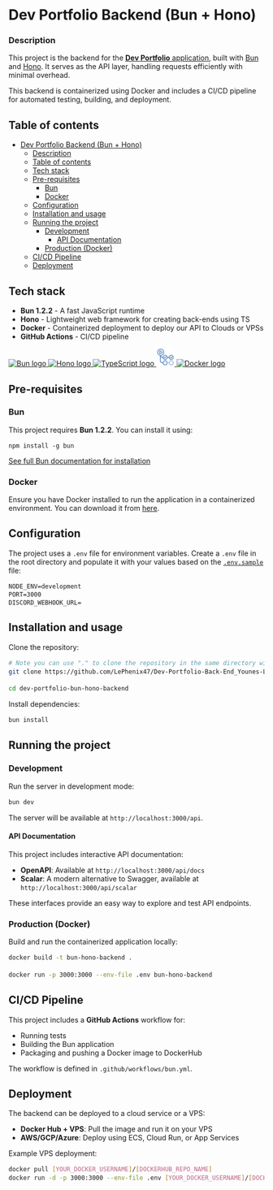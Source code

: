 # Dev Portfolio Backend (Bun + Hono)

### Description

This project is the backend for the [**Dev Portfolio** application](https://github.com/LePhenix47/Dev-Portfolio_Younes-Lahouiti), built with [Bun](https://bun.sh/) and [Hono](https://hono.dev/). It serves as the API layer, handling requests efficiently with minimal overhead.

This backend is containerized using Docker and includes a CI/CD pipeline for automated testing, building, and deployment.

## Table of contents

- [Dev Portfolio Backend (Bun + Hono)](#dev-portfolio-backend-bun--hono)
    - [Description](#description)
  - [Table of contents](#table-of-contents)
  - [Tech stack](#tech-stack)
  - [Pre-requisites](#pre-requisites)
    - [Bun](#bun)
    - [Docker](#docker)
  - [Configuration](#configuration)
  - [Installation and usage](#installation-and-usage)
  - [Running the project](#running-the-project)
    - [Development](#development)
      - [API Documentation](#api-documentation)
    - [Production (Docker)](#production-docker)
  - [CI/CD Pipeline](#cicd-pipeline)
  - [Deployment](#deployment)

## Tech stack

- **Bun 1.2.2** - A fast JavaScript runtime
- **Hono** - Lightweight web framework for creating back-ends using TS
- **Docker** - Containerized deployment to deploy our API to Clouds or VPSs
- **GitHub Actions** - CI/CD pipeline

<a href="https://bun.sh/" target="_blank" rel="noreferrer" title="Bun">
  <img src="https://oauth.net/images/code/bun.png" width="42" height="36" alt="Bun logo" />
</a>
<a href="https://hono.dev/" target="_blank" rel="noreferrer" title="Hono">
  <img src="https://hono.dev/images/logo.png" width="36" height="36" alt="Hono logo" />
</a>
<a href="https://www.typescriptlang.org/" target="_blank" rel="noreferrer" title="TypeScript">
  <img src="https://raw.githubusercontent.com/danielcranney/readme-generator/main/public/icons/skills/typescript-colored.svg" width="36" height="36" alt="TypeScript logo" />
</a>
<a href="https://github.com/features/actions" target="_blank" rel="noreferrer" title="GitHub actions">
  <img src="./static/img/github-actions-logo.png" width="36" height="36" alt="GitHub actions logo" />
</a>
<a href="https://www.docker.com/" target="_blank" rel="noreferrer" title="Docker">
  <img src="https://cdn4.iconfinder.com/data/icons/logos-and-brands/512/97_Docker_logo_logos-1024.png" width="36" height="36" alt="Docker logo" />
</a>

## Pre-requisites

### Bun

This project requires **Bun 1.2.2**. You can install it using:

```npm
npm install -g bun
```

[See full Bun documentation for installation](https://bun.sh/docs/installation)

### Docker

Ensure you have Docker installed to run the application in a containerized environment. You can download it from [here](https://www.docker.com/).

## Configuration

The project uses a `.env` file for environment variables. Create a `.env` file in the root directory and populate it with your values based on the [`.env.sample`](./.env_sample) file:

```env
NODE_ENV=development
PORT=3000
DISCORD_WEBHOOK_URL=
```

## Installation and usage

Clone the repository:

```sh
# Note you can use "." to clone the repository in the same directory without creating a new folder
git clone https://github.com/LePhenix47/Dev-Portfolio-Back-End_Younes-Lahouiti ./[FOLDER_NAME] 

cd dev-portfolio-bun-hono-backend
```

Install dependencies:

```sh
bun install
```

## Running the project

### Development

Run the server in development mode:

```sh
bun dev
```

The server will be available at `http://localhost:3000/api`.

#### API Documentation

This project includes interactive API documentation:

- **OpenAPI**: Available at `http://localhost:3000/api/docs`
- **Scalar**: A modern alternative to Swagger, available at `http://localhost:3000/api/scalar`

These interfaces provide an easy way to explore and test API endpoints.

### Production (Docker)

Build and run the containerized application locally:

```sh
docker build -t bun-hono-backend .

docker run -p 3000:3000 --env-file .env bun-hono-backend
```

## CI/CD Pipeline

This project includes a **GitHub Actions** workflow for:

- Running tests
- Building the Bun application
- Packaging and pushing a Docker image to DockerHub

The workflow is defined in `.github/workflows/bun.yml`.

## Deployment

The backend can be deployed to a cloud service or a VPS:

- **Docker Hub + VPS**: Pull the image and run it on your VPS
- **AWS/GCP/Azure**: Deploy using ECS, Cloud Run, or App Services

Example VPS deployment:

```sh
docker pull [YOUR_DOCKER_USERNAME]/[DOCKERHUB_REPO_NAME]
docker run -d -p 3000:3000 --env-file .env [YOUR_DOCKER_USERNAME]/[DOCKERHUB_REPO_NAME]
```
